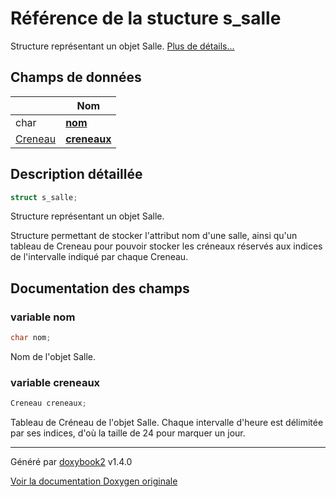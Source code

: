 # Référence de la stucture s_salle

Structure représentant un objet Salle.  [Plus de détails...](#description-détaillée)

## Champs de données

|                | Nom           |
| -------------- | -------------- |
| char | **[nom](/Classes/structs__salle.md#variable-nom)**  |
| [Creneau](/Files/creneau_8h.md#typedef-creneau) | **[creneaux](/Classes/structs__salle.md#variable-creneaux)**  |

## Description détaillée

```c
struct s_salle;
```

Structure représentant un objet Salle.

Structure permettant de stocker l'attribut nom d'une salle, ainsi qu'un tableau de Creneau pour pouvoir stocker les créneaux réservés aux indices de l'intervalle indiqué par chaque Creneau.

## Documentation des champs

### variable nom

```c
char nom;
```

Nom de l'objet Salle.

### variable creneaux

```c
Creneau creneaux;
```

Tableau de Créneau de l'objet Salle. Chaque intervalle d'heure est délimitée par ses indices, d'où la taille de 24 pour marquer un jour.

---

Généré par [doxybook2](https://github.com/matusnovak/doxybook2) v1.4.0

[Voir la documentation Doxygen originale](https://rmihaja.github.io/BAC/doxygen/index.html)
